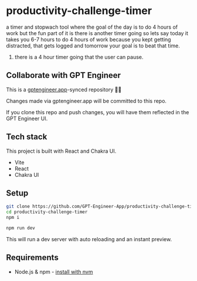 # productivity-challenge-timer

a timer and stopwach tool where the goal of the day is to do 4 hours of work but the fun part of it is there is another timer going so lets say today it takes you 6-7 hours to do 4 hours of work because you kept getting distracted, that gets logged and tomorrow your goal is to beat that time. 

1. there is a 4 hour timer going that the user can pause. 

## Collaborate with GPT Engineer

This is a [gptengineer.app](https://gptengineer.app)-synced repository 🌟🤖

Changes made via gptengineer.app will be committed to this repo.

If you clone this repo and push changes, you will have them reflected in the GPT Engineer UI.

## Tech stack

This project is built with React and Chakra UI.

- Vite
- React
- Chakra UI

## Setup

```sh
git clone https://github.com/GPT-Engineer-App/productivity-challenge-timer.git
cd productivity-challenge-timer
npm i
```

```sh
npm run dev
```

This will run a dev server with auto reloading and an instant preview.

## Requirements

- Node.js & npm - [install with nvm](https://github.com/nvm-sh/nvm#installing-and-updating)
